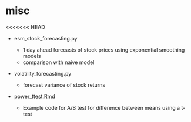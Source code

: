 # misc
<<<<<<< HEAD

- esm_stock_forecasting.py
	- 1 day ahead forecasts of stock prices using exponential smoothing models
	- comparison with naive model

- volatility_forecasting.py
	- forecast variance of stock returns
	
- power_ttest.Rmd
	- Example code for A/B test for difference between means using a t-test

